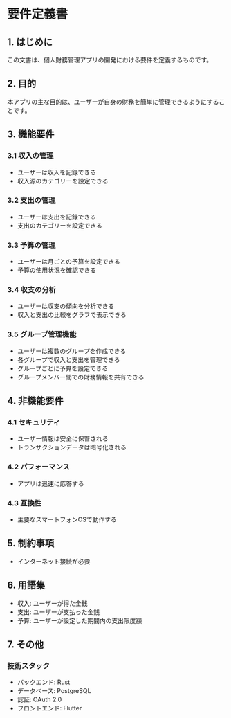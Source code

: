 # 要件定義書

## 1. はじめに
この文書は、個人財務管理アプリの開発における要件を定義するものです。

## 2. 目的
本アプリの主な目的は、ユーザーが自身の財務を簡単に管理できるようにすることです。

## 3. 機能要件
### 3.1 収入の管理
- ユーザーは収入を記録できる
- 収入源のカテゴリーを設定できる

### 3.2 支出の管理
- ユーザーは支出を記録できる
- 支出のカテゴリーを設定できる

### 3.3 予算の管理
- ユーザーは月ごとの予算を設定できる
- 予算の使用状況を確認できる

### 3.4 収支の分析
- ユーザーは収支の傾向を分析できる
- 収入と支出の比較をグラフで表示できる

### 3.5 グループ管理機能
- ユーザーは複数のグループを作成できる
- 各グループで収入と支出を管理できる
- グループごとに予算を設定できる
- グループメンバー間での財務情報を共有できる

## 4. 非機能要件
### 4.1 セキュリティ
- ユーザー情報は安全に保管される
- トランザクションデータは暗号化される

### 4.2 パフォーマンス
- アプリは迅速に応答する

### 4.3 互換性
- 主要なスマートフォンOSで動作する

## 5. 制約事項
- インターネット接続が必要

## 6. 用語集
- 収入: ユーザーが得た金銭
- 支出: ユーザーが支払った金銭
- 予算: ユーザーが設定した期間内の支出限度額

## 7. その他
### 技術スタック
- バックエンド: Rust
- データベース: PostgreSQL
- 認証: OAuth 2.0
- フロントエンド: Flutter
